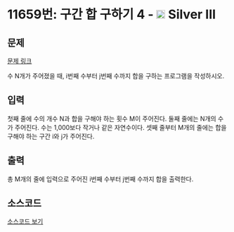 # 11659번: 구간 합 구하기 4 - <img src="https://static.solved.ac/tier_small/8.svg" style="height:20px" /> Silver III

<!-- performance -->

<!-- 문제 제출 후 깃허브에 푸시를 했을 때 제출한 코드의 성능이 입력될 공간입니다.-->

<!-- end -->

## 문제

[문제 링크](https://boj.kr/11659)

<p>수 N개가 주어졌을 때, i번째 수부터 j번째 수까지 합을 구하는 프로그램을 작성하시오.</p>

## 입력

<p>첫째 줄에 수의 개수 N과 합을 구해야 하는 횟수 M이 주어진다. 둘째 줄에는 N개의 수가 주어진다. 수는 1,000보다 작거나 같은 자연수이다.&nbsp;셋째 줄부터 M개의 줄에는 합을 구해야 하는 구간 i와 j가 주어진다.</p>

## 출력

<p>총 M개의 줄에 입력으로 주어진 i번째 수부터 j번째 수까지 합을 출력한다.</p>

## 소스코드

[소스코드 보기](Main.java)